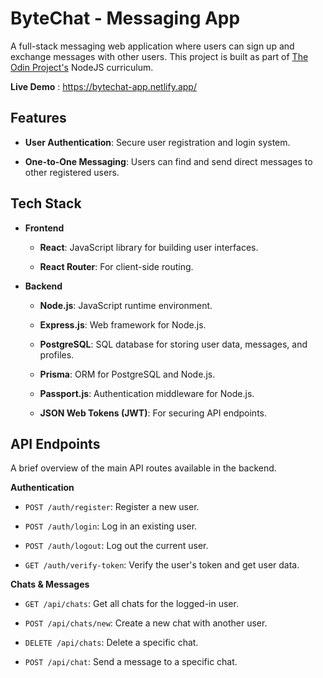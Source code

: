 # ByteChat - Messaging App
A full-stack messaging web application where users can sign up and exchange messages with other users. This project is built as part of [The Odin Project's](https://www.theodinproject.com/lessons/nodejs-messaging-app) NodeJS curriculum.

**Live Demo** : 
https://bytechat-app.netlify.app/

## **Features**

* **User Authentication**: Secure user registration and login system.

* **One-to-One Messaging**: Users can find and send direct messages to other registered users.

## **Tech Stack**

* **Frontend**

    * **React**: JavaScript library for building user interfaces.

    * **React Router**: For client-side routing.

* **Backend**

    * **Node.js**: JavaScript runtime environment.

    * **Express.js**: Web framework for Node.js.

    * **PostgreSQL**: SQL database for storing user data, messages, and profiles.

    * **Prisma**: ORM for PostgreSQL and Node.js.

    * **Passport.js**: Authentication middleware for Node.js.

    * **JSON Web Tokens (JWT)**: For securing API endpoints.


## API Endpoints

A brief overview of the main API routes available in the backend.

 **Authentication**

* `POST /auth/register`: Register a new user.

* `POST /auth/login`: Log in an existing user.

* `POST /auth/logout`: Log out the current user.

* `GET /auth/verify-token`: Verify the user's token and get user data.

**Chats & Messages**

* `GET /api/chats`: Get all chats for the logged-in user.

* `POST /api/chats/new`: Create a new chat with another user.

* `DELETE /api/chats`: Delete a specific chat.

* `POST /api/chat`: Send a message to a specific chat.
